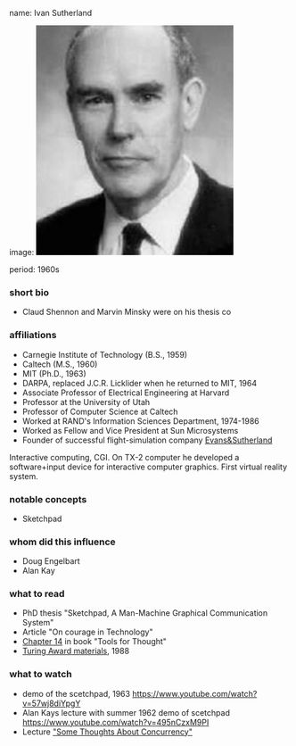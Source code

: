 name: Ivan Sutherland

image: ![Ivan Sutherland](img/ivan-sutherland.png)

period: 1960s

### short bio
 - Claud Shennon and Marvin Minsky were on his thesis co

### affiliations
 - Carnegie Institute of Technology (B.S., 1959)
 - Caltech (M.S., 1960)
 - MIT (Ph.D., 1963)
 - DARPA, replaced J.C.R. Licklider when he returned to MIT, 1964
 - Associate Professor of Electrical Engineering at Harvard
 - Professor at the University of Utah
 - Professor of Computer Science at Caltech
 - Worked at RAND's Information Sciences Department, 1974-1986
 - Worked as Fellow and Vice President at Sun Microsystems
 - Founder of successful flight-simulation company [Evans&Sutherland](http://www.es.com)

Interactive computing, CGI.
On TX-2 computer he developed a software+input device for interactive computer graphics.
First virtual reality system.

### notable concepts
 - Sketchpad

### whom did this influence
 - Doug Engelbart
 - Alan Kay


### what to read
 - PhD thesis "Sketchpad, A Man-Machine Graphical Communication System"
 - Article "On courage in Technology"
 - [Chapter 14](http://www.rheingold.com/texts/tft/14.html) in book "Tools for Thought"
 - [Turing Award materials](https://amturing.acm.org/award_winners/sutherland_3467412.cfm), 1988


### what to watch
 - demo of the scetchpad, 1963 https://www.youtube.com/watch?v=57wj8diYpgY
 - Alan Kays lecture with summer 1962 demo of scetchpad https://www.youtube.com/watch?v=495nCzxM9PI
 - Lecture ["Some Thoughts About Concurrency"](https://www.youtube.com/watch?v=jR9pAaQlVRc)
